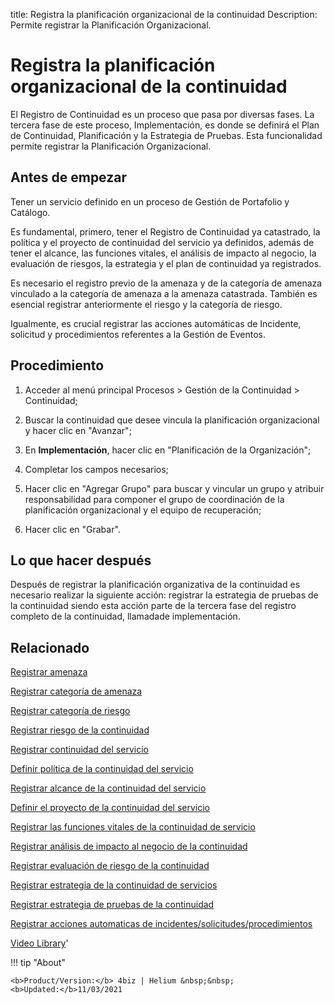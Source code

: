 title:  Registra la planificación organizacional de la continuidad
Description: Permite registrar la Planificación Organizacional.
# Registra la planificación organizacional de la continuidad

El Registro de Continuidad es un proceso que pasa por diversas fases. La tercera fase de este proceso, Implementación, es donde se definirá el Plan de Continuidad, Planificación y la Estrategia de Pruebas. Esta funcionalidad permite registrar la Planificación Organizacional.

Antes de empezar
----------------

Tener un servicio definido en un proceso de Gestión de Portafolio y Catálogo.

Es fundamental, primero, tener el Registro de Continuidad ya catastrado, la
política y el proyecto de continuidad del servicio ya definidos, además de tener
el alcance, las funciones vitales, el análisis de impacto al negocio, la
evaluación de riesgos, la estrategia y el plan de continuidad ya registrados.

Es necesario el registro previo de la amenaza y de la categoría de amenaza
vinculado a la categoría de amenaza a la amenaza catastrada. También es esencial
registrar anteriormente el riesgo y la categoría de riesgo.

Igualmente, es crucial registrar las acciones automáticas de Incidente,
solicitud y procedimientos referentes a la Gestión de Eventos.

Procedimiento
-------------

1.  Acceder al menú principal Procesos \> Gestión de la Continuidad \>
    Continuidad;

2.  Buscar la continuidad que desee vincula la planificación organizacional y
    hacer clic en "Avanzar";

3.  En **Implementación**, hacer clic en "Planificación de la Organización";

4.  Completar los campos necesarios;

5.  Hacer clic en "Agregar Grupo" para buscar y vincular un grupo y atribuir
    responsabilidad para componer el grupo de coordinación de la planificación
    organizacional y el equipo de recuperación;

6.  Hacer clic en "Grabar".

Lo que hacer después
--------------------

Después de registrar la planificación organizativa de la continuidad es
necesario realizar la siguiente acción: registrar la estrategia de pruebas de la
continuidad siendo esta acción parte de la tercera fase del registro completo de la continuidad,
llamadade implementación.

Relacionado
----------------

[Registrar amenaza](/es-es/4biz-helium/processes/continuity/configuration/register-threat.html)

[Registrar categoría de amenaza](/es-es/4biz-helium/processes/continuity/configuration/threat-category.html)

[Registrar categoría de riesgo](/es-es/4biz-helium/processes/continuity/configuration/risk-category.html)

[Registrar riesgo de la continuidad](/es-es/4biz-helium/processes/continuity/configuration/register-continuity-risk.html)

[Registrar continuidad del servicio](/es-es/4biz-helium/processes/continuity/use/register-service-continuity.html)

[Definir política de la continuidad del servicio](/es-es/4biz-helium/processes/continuity/use/continuity-policy.html)

[Registrar alcance de la continuidad del servicio](/es-es/4biz-helium/processes/continuity/use/service-continuity-scope.html)

[Definir el proyecto de la continuidad del servicio](/es-es/4biz-helium/processes/continuity/use/service-continuity-project.html)

[Registrar las funciones vitales de la continuidad de servicio](/es-es/4biz-helium/processes/continuity/use/continuity-vital-functions.html)

[Registrar análisis de impacto al negocio de la continuidad](/es-es/4biz-helium/processes/continuity/use/impact-analysis-continuity-business.html)

[Registrar evaluación de riesgo de la continuidad](/es-es/4biz-helium/processes/continuity/use/continuity-risk-evaluation.html)

[Registrar estrategia de la continuidad de servicios](/es-es/4biz-helium/processes/continuity/use/service-continuity-strategy.html)

[Registrar estrategia de pruebas de la continuidad](/es-es/4biz-helium/processes/continuity/use/continuity-test-registration.html)

[Registrar acciones automaticas de incidentes/solicitudes/procedimientos](/es-es/4biz-helium/additional-features/automation-of-operation/configuration/register-automatic-actions-incident-request-procedure.html)

<i class='fa fa-youtube-play  fa-2x' style='color:#97ce17;vertical-align: middle;'> </i> [Video Library](https://www.youtube.com/playlist?list=PLB5qK2uzf2RMHcgQuDIzcuLqoHXYfihz1)'

!!! tip "About"

    <b>Product/Version:</b> 4biz | Helium &nbsp;&nbsp;
    <b>Updated:</b>11/03/2021


